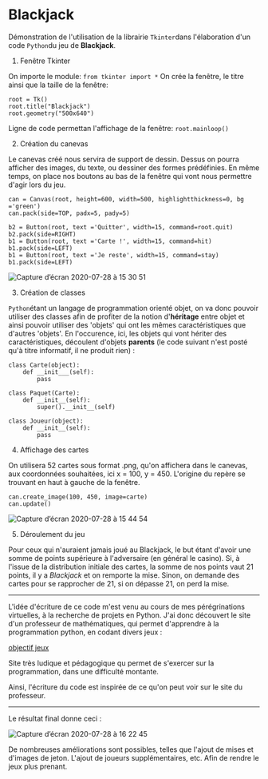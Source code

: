 # Blackjack

Démonstration de l'utilisation de la librairie `Tkinter`dans l'élaboration d'un code `Python`du jeu de **Blackjack**.

1. Fenêtre Tkinter

On importe le module:
`from tkinter import *`
On crée la fenêtre, le titre ainsi que la taille de la fenêtre:
```
root = Tk()
root.title("Blackjack")
root.geometry("500x640")
```
Ligne de code permettan l'affichage de la fenêtre:
`root.mainloop()`

2. Création du canevas

Le canevas créé nous servira de support de dessin. Dessus on pourra afficher des images, du texte, ou dessiner des formes prédéfinies.
En même temps, on place nos boutons au bas de la fenêtre qui vont nous permettre d'agir lors du jeu.

```
can = Canvas(root, height=600, width=500, highlightthickness=0, bg ='green')
can.pack(side=TOP, padx=5, pady=5)

b2 = Button(root, text ='Quitter', width=15, command=root.quit)
b2.pack(side=RIGHT)
b1 = Button(root, text ='Carte !', width=15, command=hit)
b1.pack(side=LEFT)
b1 = Button(root, text ='Je reste', width=15, command=stay)
b1.pack(side=LEFT)
```

![Capture d’écran 2020-07-28 à 15 30 51](https://user-images.githubusercontent.com/62601686/88672110-604e7a00-d0e7-11ea-8b45-6b49fb3ae40a.png)

3. Création de classes

`Python`étant un langage de programmation orienté objet, on va donc pouvoir utiliser des classes afin de profiter de la notion d'**héritage** entre objet et ainsi pouvoir utiliser des 'objets' qui ont les mêmes caractéristiques que d'autres 'objets'. En l'occurence, ici, les objets qui vont hériter des caractéristiques, découlent d'objets **parents** (le code suivant n'est posté qu'à titre informatif, il ne produit rien) :

```
class Carte(object):
    def __init___(self):
        pass
        
class Paquet(Carte):
    def __init__(self):
        super().__init__(self)

class Joueur(object):
    def __init__(self):
        pass
```

4. Affichage des cartes

On utilisera 52 cartes sous format .png, qu'on affichera dans le canevas, aux coordonnées souhaitées, ici x = 100, y = 450. L'origine du repère se trouvant en haut à gauche de la fenêtre.
```
can.create_image(100, 450, image=carte)
can.update()
``` 
![Capture d’écran 2020-07-28 à 15 44 54](https://user-images.githubusercontent.com/62601686/88673784-5168c700-d0e9-11ea-8b0d-f4868e1697e4.png)

5. Déroulement du jeu

Pour ceux qui n'auraient jamais joué au Blackjack, le but étant d'avoir une somme de points supérieure à l'adversaire (en général le casino). Si, à l'issue de la distribution initiale des cartes, la somme de nos points vaut 21 points, il y a *Blackjack* et on remporte la mise. Sinon, on demande des cartes pour se rapprocher de 21, si on dépasse 21, on perd la mise.

---

L'idée d'écriture de ce code m'est venu au cours de mes pérégrinations virtuelles, à la recherche de projets en Python. J'ai donc découvert le site d'un professeur de mathématiques, qui permet d'apprendre à la programmation python, en codant divers jeux :

[objectif jeux](http://www.apprendre-en-ligne.net/pj/index.html)

Site très ludique et pédagogique qu permet de s'exercer sur la programmation, dans une difficulté montante.

Ainsi, l'écriture du code est inspirée de ce qu'on peut voir sur le site du professeur.

---

Le résultat final donne ceci :


![Capture d’écran 2020-07-28 à 16 22 45](https://user-images.githubusercontent.com/62601686/88678291-96dbc300-d0ee-11ea-9534-e42e974489b9.png)

De nombreuses améliorations sont possibles, telles que l'ajout de mises et d'images de jeton. L'ajout de joueurs supplémentaires, etc. Afin de rendre le jeux plus prenant.
